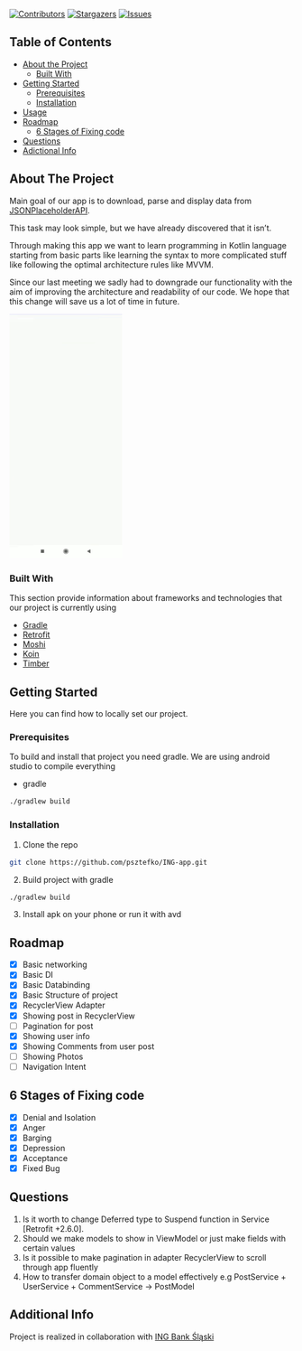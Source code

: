 <!-- PROJECT SHIELD -->
[![Contributors][contributors-shield]][contributors-url]
[![Stargazers][stars-shield]][stars-url]
[![Issues][issues-shield]][issues-url]

<!-- TABLE OF CONTENTS -->
## Table of Contents

* [About the Project](#about-the-project)
  * [Built With](#built-with)
* [Getting Started](#getting-started)
  * [Prerequisites](#prerequisites)
  * [Installation](#installation)
* [Usage](#usage)
* [Roadmap](#roadmap)
  * [6 Stages of Fixing code](#6-Stages-of-Fixing-code)
* [Questions](#questions)
* [Adictional Info](#additional-info)

<!-- ABOUT THE PROJECT -->
## About The Project
Main goal of our app is to download, parse and display data from [JSONPlaceholderAPI](http://jsonplaceholder.typicode.com/).

This task may look simple, but we have already discovered that it isn’t.

Through making this app we want to learn programming in Kotlin language starting from basic parts like learning the syntax to more complicated stuff like following the optimal architecture rules like MVVM.

Since our last meeting we sadly had to downgrade our functionality with the aim of improving the architecture and readability of our code. We hope that this change will save us a lot of time in future.


<img src="./Screenshots/app.gif" alt="Screenshot of application" width=200>

### Built With
This section provide information about frameworks and technologies that our project is currently using
* [Gradle](https://gradle.org/)
* [Retrofit](https://square.github.io/retrofit/)
* [Moshi](https://github.com/square/moshi)
* [Koin](https://insert-koin.io/)
* [Timber](https://github.com/JakeWharton/timber)

<!-- GETTING STARTED -->
## Getting Started
Here you can find how to locally set our project.

### Prerequisites
To build and install that project you need gradle. We are using android studio to compile everything
* gradle
```sh
./gradlew build
```

### Installation

1. Clone the repo
```sh
git clone https://github.com/psztefko/ING-app.git
```
2. Build project with gradle
```sh
./gradlew build
```
3. Install apk on your phone or run it with avd

<!-- ROADMAP -->
## Roadmap
- [x] Basic networking
- [x] Basic DI
- [x] Basic Databinding
- [x] Basic Structure of project
- [x] RecyclerView Adapter
- [x] Showing post in RecyclerView
- [ ] Pagination for post
- [x] Showing user info
- [x] Showing Comments from user post
- [ ] Showing Photos
- [ ] Navigation Intent

## 6 Stages of Fixing code
- [x] Denial and Isolation
- [x] Anger
- [x] Barging
- [x] Depression
- [x] Acceptance
- [x] Fixed Bug

## Questions
1. Is it worth to change Deferred type to Suspend function in Service [Retrofit +2.6.0].
2. Should we make models to show in ViewModel or just make fields with certain values
3. Is it possible to make pagination in adapter RecyclerView to scroll through app fluently
4. How to transfer domain object to a model effectively e.g PostService + UserService + CommentService -> PostModel

## Additional Info
Project is realized in collaboration with [ING Bank Śląski](https://www.ing.pl/)

<!-- MARKDOWN LINKS & IMAGES -->
[contributors-shield]: https://img.shields.io/github/contributors/psztefko/ING-app?style=flat-square
[contributors-url]: https://github.com/psztefko/ING-app/graphs/contributors
[stars-shield]: https://img.shields.io/github/stars/psztefko/ING-app?style=flat-square
[stars-url]: https://github.com/psztefko/ING-app/stargazers
[issues-shield]: https://img.shields.io/github/issues/psztefko/ING-app?style=flat-square
[issues-url]: https://github.com/psztefko/ING-app/issues
